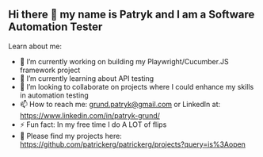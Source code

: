 ## Hi there 👋 my name is Patryk and I am a Software Automation Tester


Learn about me:

- 🔭 I’m currently working on building my Playwright/Cucumber.JS framework project
- 🌱 I’m currently learning about API testing
- 👯 I’m looking to collaborate on projects where I could enhance my skills in automation testing
- 📫 How to reach me: grund.patryk@gmail.com or LinkedIn at: https://www.linkedin.com/in/patryk-grund/
- ⚡ Fun fact: In my free time I do A LOT of flips
- 🤖 Please find my projects here: https://github.com/patrickerg/patrickerg/projects?query=is%3Aopen

